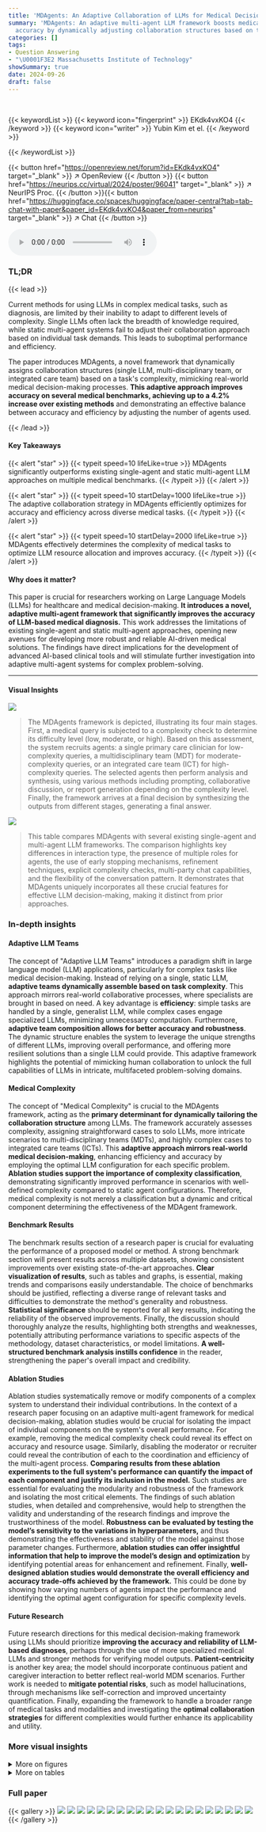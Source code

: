 ```yaml
---
title: 'MDAgents: An Adaptive Collaboration of LLMs for Medical Decision-Making'
summary: 'MDAgents: An adaptive multi-agent LLM framework boosts medical decision-making
  accuracy by dynamically adjusting collaboration structures based on task complexity.'
categories: []
tags:
- Question Answering
- "\U0001F3E2 Massachusetts Institute of Technology"
showSummary: true
date: 2024-09-26
draft: false
---
```


<br>

{{< keywordList >}}
{{< keyword icon="fingerprint" >}} EKdk4vxKO4 {{< /keyword >}}
{{< keyword icon="writer" >}} Yubin Kim et el. {{< /keyword >}}
 
{{< /keywordList >}}

{{< button href="https://openreview.net/forum?id=EKdk4vxKO4" target="_blank" >}}
↗ OpenReview
{{< /button >}}
{{< button href="https://neurips.cc/virtual/2024/poster/96041" target="_blank" >}}
↗ NeurIPS Proc.
{{< /button >}}{{< button href="https://huggingface.co/spaces/huggingface/paper-central?tab=tab-chat-with-paper&paper_id=EKdk4vxKO4&paper_from=neurips" target="_blank" >}}
↗ Chat
{{< /button >}}



<audio controls>
    <source src="https://ai-paper-reviewer.com/EKdk4vxKO4/podcast.wav" type="audio/wav">
    Your browser does not support the audio element.
</audio>


### TL;DR


{{< lead >}}

Current methods for using LLMs in complex medical tasks, such as diagnosis, are limited by their inability to adapt to different levels of complexity.  Single LLMs often lack the breadth of knowledge required, while static multi-agent systems fail to adjust their collaboration approach based on individual task demands. This leads to suboptimal performance and efficiency.

The paper introduces MDAgents, a novel framework that dynamically assigns collaboration structures (single LLM, multi-disciplinary team, or integrated care team) based on a task's complexity, mimicking real-world medical decision-making processes.  **This adaptive approach improves accuracy on several medical benchmarks, achieving up to a 4.2% increase over existing methods** and demonstrating an effective balance between accuracy and efficiency by adjusting the number of agents used.

{{< /lead >}}


#### Key Takeaways

{{< alert "star" >}}
{{< typeit speed=10 lifeLike=true >}} MDAgents significantly outperforms existing single-agent and static multi-agent LLM approaches on multiple medical benchmarks. {{< /typeit >}}
{{< /alert >}}

{{< alert "star" >}}
{{< typeit speed=10 startDelay=1000 lifeLike=true >}} The adaptive collaboration strategy in MDAgents efficiently optimizes for accuracy and efficiency across diverse medical tasks. {{< /typeit >}}
{{< /alert >}}

{{< alert "star" >}}
{{< typeit speed=10 startDelay=2000 lifeLike=true >}} MDAgents effectively determines the complexity of medical tasks to optimize LLM resource allocation and improves accuracy. {{< /typeit >}}
{{< /alert >}}

#### Why does it matter?
This paper is crucial for researchers working on Large Language Models (LLMs) for healthcare and medical decision-making.  **It introduces a novel, adaptive multi-agent framework that significantly improves the accuracy of LLM-based medical diagnosis.** This work addresses the limitations of existing single-agent and static multi-agent approaches, opening new avenues for developing more robust and reliable AI-driven medical solutions.  The findings have direct implications for the development of advanced AI-based clinical tools and will stimulate further investigation into adaptive multi-agent systems for complex problem-solving.

------
#### Visual Insights



![](https://ai-paper-reviewer.com/EKdk4vxKO4/figures_1_1.jpg)

> The MDAgents framework is depicted, illustrating its four main stages.  First, a medical query is subjected to a complexity check to determine its difficulty level (low, moderate, or high).  Based on this assessment, the system recruits agents: a single primary care clinician for low-complexity queries, a multidisciplinary team (MDT) for moderate-complexity queries, or an integrated care team (ICT) for high-complexity queries.  The selected agents then perform analysis and synthesis, using various methods including prompting, collaborative discussion, or report generation depending on the complexity level.  Finally, the framework arrives at a final decision by synthesizing the outputs from different stages, generating a final answer.





![](https://ai-paper-reviewer.com/EKdk4vxKO4/tables_2_1.jpg)

> This table compares MDAgents with several existing single-agent and multi-agent LLM frameworks.  The comparison highlights key differences in interaction type, the presence of multiple roles for agents, the use of early stopping mechanisms, refinement techniques, explicit complexity checks, multi-party chat capabilities, and the flexibility of the conversation pattern. It demonstrates that MDAgents uniquely incorporates all these crucial features for effective LLM decision-making, making it distinct from prior approaches.





### In-depth insights


#### Adaptive LLM Teams
The concept of "Adaptive LLM Teams" introduces a paradigm shift in large language model (LLM) applications, particularly for complex tasks like medical decision-making.  Instead of relying on a single, static LLM, **adaptive teams dynamically assemble based on task complexity**.  This approach mirrors real-world collaborative processes, where specialists are brought in based on need. A key advantage is **efficiency**: simple tasks are handled by a single, generalist LLM, while complex cases engage specialized LLMs, minimizing unnecessary computation.  Furthermore, **adaptive team composition allows for better accuracy and robustness**. The dynamic structure enables the system to leverage the unique strengths of different LLMs, improving overall performance, and offering more resilient solutions than a single LLM could provide.  This adaptive framework highlights the potential of mimicking human collaboration to unlock the full capabilities of LLMs in intricate, multifaceted problem-solving domains.

#### Medical Complexity
The concept of "Medical Complexity" is crucial to the MDAgents framework, acting as the **primary determinant for dynamically tailoring the collaboration structure** among LLMs.  The framework accurately assesses complexity, assigning straightforward cases to solo LLMs, more intricate scenarios to multi-disciplinary teams (MDTs), and highly complex cases to integrated care teams (ICTs). This **adaptive approach mirrors real-world medical decision-making**, enhancing efficiency and accuracy by employing the optimal LLM configuration for each specific problem.  **Ablation studies support the importance of complexity classification**, demonstrating significantly improved performance in scenarios with well-defined complexity compared to static agent configurations.  Therefore, medical complexity is not merely a classification but a dynamic and critical component determining the effectiveness of the MDAgent framework.

#### Benchmark Results
The benchmark results section of a research paper is crucial for evaluating the performance of a proposed model or method.  A strong benchmark section will present results across multiple datasets, showing consistent improvements over existing state-of-the-art approaches.  **Clear visualization of results**, such as tables and graphs, is essential, making trends and comparisons easily understandable.  The choice of benchmarks should be justified, reflecting a diverse range of relevant tasks and difficulties to demonstrate the method's generality and robustness.  **Statistical significance** should be reported for all key results, indicating the reliability of the observed improvements.  Finally, the discussion should thoroughly analyze the results, highlighting both strengths and weaknesses, potentially attributing performance variations to specific aspects of the methodology, dataset characteristics, or model limitations.  **A well-structured benchmark analysis instills confidence** in the reader, strengthening the paper's overall impact and credibility.

#### Ablation Studies
Ablation studies systematically remove or modify components of a complex system to understand their individual contributions. In the context of a research paper focusing on an adaptive multi-agent framework for medical decision-making, ablation studies would be crucial for isolating the impact of individual components on the system's overall performance. For example, removing the medical complexity check could reveal its effect on accuracy and resource usage. Similarly, disabling the moderator or recruiter could reveal the contribution of each to the coordination and efficiency of the multi-agent process. **Comparing results from these ablation experiments to the full system's performance can quantify the impact of each component and justify its inclusion in the model.** Such studies are essential for evaluating the modularity and robustness of the framework and isolating the most critical elements. The findings of such ablation studies, when detailed and comprehensive, would help to strengthen the validity and understanding of the research findings and improve the trustworthiness of the model. **Robustness can be evaluated by testing the model’s sensitivity to the variations in hyperparameters,** and thus demonstrating the effectiveness and stability of the model against those parameter changes. Furthermore, **ablation studies can offer insightful information that help to improve the model’s design and optimization** by identifying potential areas for enhancement and refinement.  Finally, **well-designed ablation studies would demonstrate the overall efficiency and accuracy trade-offs achieved by the framework.** This could be done by showing how varying numbers of agents impact the performance and identifying the optimal agent configuration for specific complexity levels.

#### Future Research
Future research directions for this medical decision-making framework using LLMs should prioritize **improving the accuracy and reliability of LLM-based diagnoses**, perhaps through the use of more specialized medical LLMs and stronger methods for verifying model outputs.  **Patient-centricity** is another key area; the model should incorporate continuous patient and caregiver interaction to better reflect real-world MDM scenarios.  Further work is needed to **mitigate potential risks**, such as model hallucinations, through mechanisms like self-correction and improved uncertainty quantification.  Finally, expanding the framework to handle a broader range of medical tasks and modalities and investigating the **optimal collaboration strategies** for different complexities would further enhance its applicability and utility.


### More visual insights

<details>
<summary>More on figures
</summary>


![](https://ai-paper-reviewer.com/EKdk4vxKO4/figures_3_1.jpg)

> The figure illustrates the MDAgents framework, which takes a medical query as input and goes through four steps to reach a final decision.  First, it checks the complexity of the query (low, moderate, or high). Second, it recruits appropriate agents (LLMs) based on the complexity, ranging from a single primary care clinician for simple queries to multidisciplinary or integrated care teams for complex queries. Third, the agents analyze and synthesize information.  Finally, a decision is made and reported.


![](https://ai-paper-reviewer.com/EKdk4vxKO4/figures_6_1.jpg)

> This figure shows the results of an experiment using the MedQA dataset.  Part (a) illustrates the LLM's ability to correctly classify the complexity of medical questions. Parts (b), (c), and (d) show the accuracy of the LLM's responses for questions of low, moderate, and high complexity, respectively. Each question was attempted 10 times, and the figure shows the accuracy distribution.


![](https://ai-paper-reviewer.com/EKdk4vxKO4/figures_7_1.jpg)

> This figure presents a bar chart comparing the accuracy of the proposed MDAgents method against the baseline Solo and Group methods across multiple medical benchmarks. The results visually demonstrate the superior performance of MDAgents in achieving higher accuracy compared to the single-agent and multi-agent baselines.  The x-axis represents the different approaches (Ours, Solo, Group), while the y-axis displays the accuracy percentages achieved on the benchmark datasets. The chart highlights the significant improvements obtained by MDAgents, providing a clear visual summary of the performance gains achieved by the adaptive approach.


![](https://ai-paper-reviewer.com/EKdk4vxKO4/figures_8_1.jpg)

> This figure shows the impact of the adaptive complexity selection method on the accuracy of the model across three different data modalities: text-only, image+text, and video+text.  It compares the performance of the adaptive method to three static complexity settings (Low, Moderate, High). The results demonstrate that the adaptive method achieves higher accuracy compared to static settings across all modalities, highlighting the effectiveness of dynamically adjusting the complexity level based on the input query.


![](https://ai-paper-reviewer.com/EKdk4vxKO4/figures_9_1.jpg)

> This figure displays the results of experiments comparing the performance of three different settings (Solo, Group, and Ours - Adaptive) across various medical benchmarks. The x-axis represents the number of agents used, while the y-axis in (a) shows the accuracy achieved and in (b) displays the number of API calls made.  The results demonstrate that the adaptive method (Ours) consistently outperforms both the solo and group methods in terms of accuracy, while also maintaining efficiency by requiring fewer API calls. The chart (c) illustrates the robustness of the adaptive approach across different temperatures, indicating a better performance under higher temperatures.


![](https://ai-paper-reviewer.com/EKdk4vxKO4/figures_9_2.jpg)

> This figure shows the entropy (a measure of uncertainty or disagreement) over time during the collaborative discussion phase of the MDAgents framework.  The lines represent the average entropy for different data modalities (text-only, image+text, video+text).  The shaded areas represent the standard deviation around the average. The figure demonstrates how the entropy decreases over time (steps 0-5), indicating a convergence of agent opinions and reaching a consensus.  The speed of convergence varies based on the data modality, with video+text showing the fastest convergence and text-only the slowest.


![](https://ai-paper-reviewer.com/EKdk4vxKO4/figures_27_1.jpg)

> This figure shows the distribution of low, moderate, and high complexity questions in different medical datasets as classified by GPT-4 and Gemini.  The complexity levels reflect the difficulty of the questions based on their textual nature, clinical reasoning involved and the inclusion of image or video data. It highlights the diversity in complexity across datasets, indicating the need for an adaptive approach like MDAgents.


![](https://ai-paper-reviewer.com/EKdk4vxKO4/figures_28_1.jpg)

> This figure shows the complexity distribution for each dataset as classified by GPT-4(V) and Gemini-Pro (Vision).  It highlights the varying levels of complexity across different types of medical tasks, from simple text-based questions (low complexity) to complex tasks involving image and video interpretation (high complexity). The differences reflect the diverse nature of medical question answering, diagnostic reasoning, and medical visual interpretation.


![](https://ai-paper-reviewer.com/EKdk4vxKO4/figures_28_2.jpg)

> This figure illustrates the different agent structures used in the MDAgents framework depending on the complexity of the medical query. (a) shows a single Primary Care Clinician for low-complexity queries. (b) depicts a Multi-disciplinary Team (MDT) for moderate complexity, where multiple specialists collaborate. (c) presents a hierarchical MDT for more complex scenarios. (d) illustrates an Integrated Care Team (ICT), the most complex structure, involving multiple teams and specialists for high-complexity queries.


![](https://ai-paper-reviewer.com/EKdk4vxKO4/figures_32_1.jpg)

> The MDAgents framework is shown, illustrating its four key steps.  First, the complexity of the medical query is checked. Then, based on the complexity, agents (LLMs) are recruited; a single agent for low-complexity queries, or teams of agents (MDT or ICT) for moderate or high-complexity queries, respectively.  Next, analysis and synthesis occur within the recruited agents, followed by a final decision and report generation. This dynamic process mimics the way human clinicians approach medical decision-making.


![](https://ai-paper-reviewer.com/EKdk4vxKO4/figures_33_1.jpg)

> This figure illustrates the MDAgents framework's four main steps for medical decision-making.  It starts by checking the complexity of the medical query. Based on this complexity, the appropriate team of LLMs (Primary Care Clinician, Multidisciplinary Team, or Integrated Care Team) is recruited to analyze and synthesize information to arrive at a final decision. The framework adapts its approach based on the complexity of the task, mirroring real-world medical decision-making processes.


![](https://ai-paper-reviewer.com/EKdk4vxKO4/figures_34_1.jpg)

> This figure illustrates the MDAgents framework, which consists of four main steps: 1) assessing the complexity of a given medical query; 2) recruiting a team of LLMs (Large Language Models) tailored to the query's complexity (a solo LLM for simple queries, a multidisciplinary team (MDT) for moderate queries, and an integrated care team (ICT) for complex queries); 3) analyzing and synthesizing information from various sources using the recruited LLMs; and 4) making a final decision based on the integrated information.


</details>




<details>
<summary>More on tables
</summary>


![](https://ai-paper-reviewer.com/EKdk4vxKO4/tables_5_1.jpg)
> This table presents the accuracy results of different methods (Solo, Group, and Adaptive) on ten medical benchmarks.  The benchmarks are categorized into medical knowledge retrieval and clinical reasoning/diagnostic tasks.  The table highlights the best performing method for each benchmark, indicating the effectiveness of the adaptive approach compared to single-agent and multi-agent baselines.  Detailed results with additional models are available in the appendix.

![](https://ai-paper-reviewer.com/EKdk4vxKO4/tables_8_1.jpg)
> This table presents the ablation study results, showing the impact of adding external medical knowledge (MedRAG) and moderator reviews to the MDAgents framework.  It shows the average accuracy improvement across all datasets when incorporating these additions individually and together.

![](https://ai-paper-reviewer.com/EKdk4vxKO4/tables_18_1.jpg)
> This table presents the accuracy results of different methods (Solo, Group, and Adaptive) on ten medical benchmarks.  The benchmarks cover various medical tasks including question answering, diagnosis, and visual interpretation.  The table highlights the superior performance of the MDAgents (Adaptive) approach compared to solo and group methods, indicating the effectiveness of the adaptive collaboration strategy.

![](https://ai-paper-reviewer.com/EKdk4vxKO4/tables_22_1.jpg)
> This table presents a comprehensive evaluation of various methods on the complete MedQA 5-options dataset using the GPT-40 mini model.  It compares the accuracy of different single-agent and multi-agent approaches, including MDAgents, highlighting the superior performance of MDAgents in achieving an accuracy of 83.6%.

![](https://ai-paper-reviewer.com/EKdk4vxKO4/tables_22_2.jpg)
> This table presents the accuracy results of different methods (Solo, Group, and Adaptive) on ten medical benchmarks.  It shows the performance comparison of several baseline methods and MDAgents under different settings.  The results highlight the superior performance of MDAgents, particularly on benchmarks requiring medical knowledge and multi-modal reasoning.

![](https://ai-paper-reviewer.com/EKdk4vxKO4/tables_23_1.jpg)
> This table presents ablation study results, showing the impact of adding a moderator's review and/or MedRAG (Retrieval-Augmented Generation) to the MDAgents framework. It shows that both methods improve accuracy, and combining them yields the highest accuracy.

![](https://ai-paper-reviewer.com/EKdk4vxKO4/tables_23_2.jpg)
> This table presents the accuracy results for various collaborative settings in handling high-complexity image+text tasks.  It compares sequential vs. parallel processing approaches, with and without discussion among agents. The results highlight the significant impact of enabling discussion in both sequential and parallel settings, leading to improved accuracy.

![](https://ai-paper-reviewer.com/EKdk4vxKO4/tables_24_1.jpg)
> This table presents the accuracy of different methods (Solo, Group, and Adaptive) on various medical benchmarks.  It shows the performance of different LLMs (GPT-3.5, GPT-4, and Gemini) using several techniques (zero-shot, few-shot, chain-of-thought, self-consistency, ensemble refinement, and MedPrompt).  The adaptive method (MDAgents) is compared against single-agent and multi-agent baselines.  Bold indicates the best performance for each benchmark, and underlined indicates the second-best.

![](https://ai-paper-reviewer.com/EKdk4vxKO4/tables_25_1.jpg)
> This table presents the accuracy results of different methods (Solo, Group, and Adaptive) on ten medical benchmarks.  The benchmarks cover various tasks, including medical knowledge retrieval, clinical reasoning, and medical visual interpretation.  The table highlights the best-performing method for each benchmark and shows the impact of different model settings and the adaptive approach.

![](https://ai-paper-reviewer.com/EKdk4vxKO4/tables_25_2.jpg)
> This table presents the accuracy results achieved by various methods (Solo, Group, and Adaptive) across ten different medical benchmarks.  The benchmarks are categorized into Medical Knowledge Retrieval and Clinical Reasoning & Diagnostic datasets.  The table highlights the best-performing method for each benchmark, indicating the effectiveness of the adaptive approach in comparison to traditional single-agent and fixed multi-agent methods.

![](https://ai-paper-reviewer.com/EKdk4vxKO4/tables_26_1.jpg)
> This table presents the accuracy results of different methods (Solo, Group, and Adaptive) on ten medical benchmarks.  It shows the performance of various methods, including baseline methods and the proposed MDAgents framework, for each benchmark. The best and second-best performing models are highlighted for each benchmark and method.  The table also notes the specific LLMs used for each benchmark.

![](https://ai-paper-reviewer.com/EKdk4vxKO4/tables_35_1.jpg)
> This table presents the accuracy of different methods (Zero-shot, Few-shot,  CoT, CoT-SC, ER, Medprompt, Majority Voting, Weighted Voting, Borda Count, MedAgents, Meta-Prompting, Reconcile, AutoGen, DyLAN, and MDAgents) on 10 medical benchmarks categorized into Medical Knowledge Retrieval and Clinical Reasoning & Diagnosis.  The results show the performance of each method across three settings: Solo (single LLM agent), Group (multiple LLMs collaborating), and Adaptive (MDAgents, dynamically adjusting the collaboration structure).  Different LLMs (GPT-4, Gemini) were used depending on the benchmark.  Bold values show the best performance for each benchmark and model.

</details>




### Full paper

{{< gallery >}}
<img src="https://ai-paper-reviewer.com/EKdk4vxKO4/1.png" class="grid-w50 md:grid-w33 xl:grid-w25" />
<img src="https://ai-paper-reviewer.com/EKdk4vxKO4/2.png" class="grid-w50 md:grid-w33 xl:grid-w25" />
<img src="https://ai-paper-reviewer.com/EKdk4vxKO4/3.png" class="grid-w50 md:grid-w33 xl:grid-w25" />
<img src="https://ai-paper-reviewer.com/EKdk4vxKO4/4.png" class="grid-w50 md:grid-w33 xl:grid-w25" />
<img src="https://ai-paper-reviewer.com/EKdk4vxKO4/5.png" class="grid-w50 md:grid-w33 xl:grid-w25" />
<img src="https://ai-paper-reviewer.com/EKdk4vxKO4/6.png" class="grid-w50 md:grid-w33 xl:grid-w25" />
<img src="https://ai-paper-reviewer.com/EKdk4vxKO4/7.png" class="grid-w50 md:grid-w33 xl:grid-w25" />
<img src="https://ai-paper-reviewer.com/EKdk4vxKO4/8.png" class="grid-w50 md:grid-w33 xl:grid-w25" />
<img src="https://ai-paper-reviewer.com/EKdk4vxKO4/9.png" class="grid-w50 md:grid-w33 xl:grid-w25" />
<img src="https://ai-paper-reviewer.com/EKdk4vxKO4/10.png" class="grid-w50 md:grid-w33 xl:grid-w25" />
<img src="https://ai-paper-reviewer.com/EKdk4vxKO4/11.png" class="grid-w50 md:grid-w33 xl:grid-w25" />
<img src="https://ai-paper-reviewer.com/EKdk4vxKO4/12.png" class="grid-w50 md:grid-w33 xl:grid-w25" />
<img src="https://ai-paper-reviewer.com/EKdk4vxKO4/13.png" class="grid-w50 md:grid-w33 xl:grid-w25" />
<img src="https://ai-paper-reviewer.com/EKdk4vxKO4/14.png" class="grid-w50 md:grid-w33 xl:grid-w25" />
<img src="https://ai-paper-reviewer.com/EKdk4vxKO4/15.png" class="grid-w50 md:grid-w33 xl:grid-w25" />
<img src="https://ai-paper-reviewer.com/EKdk4vxKO4/16.png" class="grid-w50 md:grid-w33 xl:grid-w25" />
<img src="https://ai-paper-reviewer.com/EKdk4vxKO4/17.png" class="grid-w50 md:grid-w33 xl:grid-w25" />
<img src="https://ai-paper-reviewer.com/EKdk4vxKO4/18.png" class="grid-w50 md:grid-w33 xl:grid-w25" />
<img src="https://ai-paper-reviewer.com/EKdk4vxKO4/19.png" class="grid-w50 md:grid-w33 xl:grid-w25" />
<img src="https://ai-paper-reviewer.com/EKdk4vxKO4/20.png" class="grid-w50 md:grid-w33 xl:grid-w25" />
{{< /gallery >}}